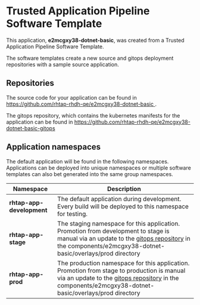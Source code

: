 # Trusted Application Pipeline Software Template

This application, **e2mcgxy38-dotnet-basic**, was created from a Trusted Application Pipeline Software Template.

The software templates create a new source and gitops deployment repositories with a sample source application. 

## Repositories

The source code for your application can be found in [https://github.com/rhtap-rhdh-qe/e2mcgxy38-dotnet-basic ](https://github.com/rhtap-rhdh-qe/e2mcgxy38-dotnet-basic ).
 
The gitops repository, which contains the kubernetes manifests for the application can be found in 
[https://github.com/rhtap-rhdh-qe/e2mcgxy38-dotnet-basic-gitops ](https://github.com/rhtap-rhdh-qe/e2mcgxy38-dotnet-basic-gitops ) 

## Application namespaces 

The default application will be found in the following namespaces. Applications can be deployed into unique namespaces or multiple software templates can also bet generated into the same group namespaces.  

|  Namespace   |  Description   |  
| -------- | -------- |   
| **rhtap-app-development** | The default application during development. Every build will be deployed to this namespace for testing. | 
| **rhtap-app-stage** | The staging namespace for this application. Promotion from development to stage is manual via an update to the [gitops repository](https://github.com/rhtap-rhdh-qe/e2mcgxy38-dotnet-basic-gitops ) in the components/e2mcgxy38-dotnet-basic/overlays/prod directory |  
| **rhtap-app-prod** | The production namespace for this application. Promotion from stage to production is manual via an update to the [gitops repository](https://github.com/rhtap-rhdh-qe/e2mcgxy38-dotnet-basic-gitops ) in the components/e2mcgxy38-dotnet-basic/overlays/prod directory | 